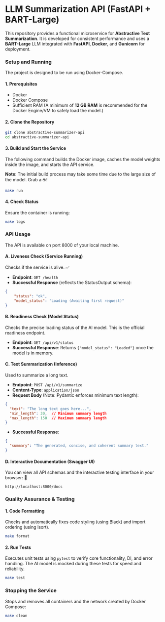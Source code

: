 # LLM Summarization API (FastAPI + BART-Large)
This repository provides a functional microservice for **Abstractive Text Summarization**. It is developed for consistent performance and uses a **BART-Large** LLM integrated with **FastAPI**, **Docker**, and **Gunicorn** for deployment.

### Setup and Running
The project is designed to be run using Docker-Compose.

#### 1. Prerequisites
- Docker
- Docker Compose
- Sufficient RAM (A minimum of **12 GB RAM** is recommended for the Docker Engine/VM to safely load the model.)

#### 2. Clone the Repository
```bash
git clone abstractive-summarizer-api
cd abstractive-summarizer-api
```

#### 3. Build and Start the Service
The following command builds the Docker image, caches the model weights inside the image, and starts the API service.

**Note**: The initial build process may take some time due to the large size of the model. Grab a ☕!
```bash
make run
```
#### 4. Check Status
Ensure the container is running:

```bash
make logs
```

### API Usage
The API is available on port 8000 of your local machine.

#### A. Liveness Check (Service Running)
Checks if the service is alive. ✅

- **Endpoint**: `GET /health`
- **Successful Response** (reflects the StatusOutput schema):
```json
{
    "status": "ok",
    "model_status": "Loading (Awaiting first request)"
}
```
#### B. Readiness Check (Model Status)
Checks the precise loading status of the AI model. This is the official readiness endpoint.
- **Endpoint**: `GET /api/v1/status`
- **Successful Response**: Returns `{"model_status": "Loaded"}` once the model is in memory.

#### C. Text Summarization (Inference)
Used to summarize a long text.

- **Endpoint**: `POST /api/v1/summarize`
- **Content-Type**: `application/json`
- **Request Body** (Note: Pydantic enforces minimum text length):
```json
{
  "text": "The long text goes here...",
  "min_length": 30,  // Minimum summary length
  "max_length": 150  // Maximum summary length
}
```
- **Successful Response**:
```json
{
  "summary": "The generated, concise, and coherent summary text."
}
```
#### D. Interactive Documentation (Swagger UI)
You can view all API schemas and the interactive testing interface in your browser: 🔎
```
http://localhost:8000/docs
```
### Quality Assurance & Testing
#### 1. Code Formatting
Checks and automatically fixes code styling (using Black) and import ordering (using Isort).
```bash
make format
```
#### 2. Run Tests
Executes unit tests using `pytest` to verify core functionality, DI, and error handling. The AI model is mocked during these tests for speed and reliability.
```bash
make test
```

### Stopping the Service
Stops and removes all containers and the network created by Docker Compose:
```bash
make clean
```
